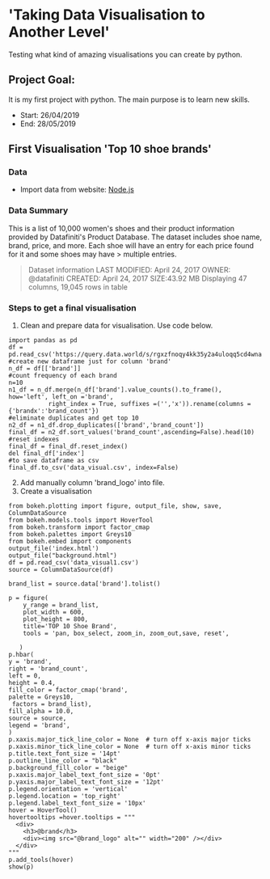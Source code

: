 # 'Taking Data Visualisation to Another Level'

Testing what kind of amazing visualisations you can create by python.

## Project Goal: 

It is my first project with python. The main purpose is to learn new skills. 

- Start: 26/04/2019
- End: 28/05/2019

## First Visualisation 'Top 10 shoe brands'

### Data

- Import data from website: [Node.js](https://data.world/datafiniti/womens-shoe-prices)

### Data Summary

This is a list of 10,000 women's shoes and their product information provided by Datafiniti's Product Database.
The dataset includes shoe name, brand, price, and more. Each shoe will have an entry for each price found for it and some shoes may have > multiple entries.

> Dataset information
> LAST MODIFIED: April 24, 2017
> OWNER: @datafiniti
> CREATED: April 24, 2017
> SIZE:43.92 MB
> Displaying 47 columns, 19,045 rows in table

### Steps to get a final visualisation 

1. Clean and prepare data for visualisation. Use code below.

```#import file.csv as dataframe
import pandas as pd
df = pd.read_csv('https://query.data.world/s/rgxzfnoqy4kk35y2a4uloqq5cd4wna')
#create new dataframe just for column 'brand'
n_df = df[['brand']]
#count frequency of each brand
n=10
n1_df = n_df.merge(n_df['brand'].value_counts().to_frame(), how='left', left_on ='brand',
           right_index = True, suffixes =('','x')).rename(columns = {'brandx':'brand_count'})
#eliminate duplicates and get top 10
n2_df = n1_df.drop_duplicates(['brand','brand_count'])
final_df = n2_df.sort_values('brand_count',ascending=False).head(10)
#reset indexes
final_df = final_df.reset_index()
del final_df['index']
#to save dataframe as csv
final_df.to_csv('data_visual.csv', index=False)
```
2. Add manually column 'brand_logo' into file.
3. Create a visualisation
```
from bokeh.plotting import figure, output_file, show, save, ColumnDataSource
from bokeh.models.tools import HoverTool
from bokeh.transform import factor_cmap
from bokeh.palettes import Greys10
from bokeh.embed import components
output_file('index.html')
output_file("background.html")
df = pd.read_csv('data_visual1.csv')
source = ColumnDataSource(df)

brand_list = source.data['brand'].tolist()

p = figure(
    y_range = brand_list,
    plot_width = 600,
    plot_height = 800,
    title='TOP 10 Shoe Brand',
    tools = 'pan, box_select, zoom_in, zoom_out,save, reset',
    
   )
p.hbar(
y = 'brand',
right = 'brand_count',
left = 0,
height = 0.4,
fill_color = factor_cmap('brand',
palette = Greys10,
 factors = brand_list),                     
fill_alpha = 10.0,
source = source,
legend = 'brand', 
)
p.xaxis.major_tick_line_color = None  # turn off x-axis major ticks
p.xaxis.minor_tick_line_color = None  # turn off x-axis minor ticks
p.title.text_font_size = '14pt'
p.outline_line_color = "black"
p.background_fill_color = "beige"
p.xaxis.major_label_text_font_size = '0pt'
p.yaxis.major_label_text_font_size = '12pt'
p.legend.orientation = 'vertical'
p.legend.location = 'top_right'
p.legend.label_text_font_size = '10px'
hover = HoverTool()
hovertooltips =hover.tooltips = """
  <div>
    <h3>@brand</h3>
    <div><img src="@brand_logo" alt="" width="200" /></div>
  </div>
"""
p.add_tools(hover)
show(p)


```
